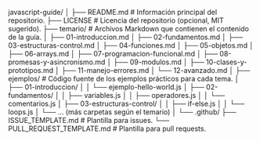 javascript-guide/
│
├── README.md                # Información principal del repositorio.
├── LICENSE                  # Licencia del repositorio (opcional, MIT sugerido).
├── temario/                 # Archivos Markdown que contienen el contenido de la guía.
│   ├── 01-introduccion.md
│   ├── 02-fundamentos.md
│   ├── 03-estructuras-control.md
│   ├── 04-funciones.md
│   ├── 05-objetos.md
│   ├── 06-arrays.md
│   ├── 07-programacion-funcional.md
│   ├── 08-promesas-y-asincronismo.md
│   ├── 09-modulos.md
│   ├── 10-clases-y-prototipos.md
│   ├── 11-manejo-errores.md
│   └── 12-avanzado.md
│
├── ejemplos/                # Código fuente de los ejemplos prácticos para cada tema.
│   ├── 01-introduccion/
│   │   └── ejemplo-hello-world.js
│   ├── 02-fundamentos/
│   │   ├── variables.js
│   │   ├── operadores.js
│   │   └── comentarios.js
│   ├── 03-estructuras-control/
│   │   ├── if-else.js
│   │   └── loops.js
│   └── ... (más carpetas según el temario)
│
└── .github/
    ├── ISSUE_TEMPLATE.md    # Plantilla para issues.
    └── PULL_REQUEST_TEMPLATE.md  # Plantilla para pull requests.
